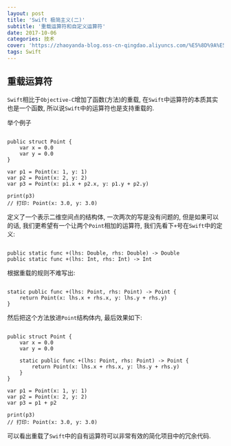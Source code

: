 ```yaml
---
layout: post
title: 'Swift 极简主义(二)'
subtitle: '重载运算符和自定义运算符'
date: 2017-10-06
categories: 技术
cover: 'https://zhaoyanda-blog.oss-cn-qingdao.aliyuncs.com/%E5%8D%9A%E5%AE%A2%E5%B0%81%E9%9D%A2/Swift%E6%9E%81%E7%AE%80%E4%B8%BB%E4%B9%89%28%E4%BA%8C%292.jpg'
tags: Swift
---
```


## 重载运算符
`Swift`相比于`Objective-C`增加了函数(方法)的重载, 在`Swift`中运算符的本质其实也是一个函数, 所以说`Swift`中的运算符也是支持重载的.

举个例子

<pre><code class="language-swift">
public struct Point {
    var x = 0.0
    var y = 0.0
}

var p1 = Point(x: 1, y: 1)
var p2 = Point(x: 2, y: 2)
var p3 = Point(x: p1.x + p2.x, y: p1.y + p2.y)

print(p3)
// 打印: Point(x: 3.0, y: 3.0)
</code></pre>

定义了一个表示二维空间点的结构体, 一次两次的写是没有问题的, 但是如果可以的话, 我们更希望有一个让两个`Point`相加的运算符, 我们先看下`+`号在`Swift`中的定义:

<pre><code class="language-swift">
public static func +(lhs: Double, rhs: Double) -> Double
public static func +(lhs: Int, rhs: Int) -> Int
</code></pre>

根据重载的规则不难写出:

<pre><code class="language-swift">
static public func +(lhs: Point, rhs: Point) -> Point {
    return Point(x: lhs.x + rhs.x, y: lhs.y + rhs.y)
}
</code></pre>

然后把这个方法放进`Point`结构体内, 最后效果如下:

<pre><code class="language-swift">
public struct Point {
    var x = 0.0
    var y = 0.0
    
    static public func +(lhs: Point, rhs: Point) -> Point {
        return Point(x: lhs.x + rhs.x, y: lhs.y + rhs.y)
    }
}

var p1 = Point(x: 1, y: 1)
var p2 = Point(x: 2, y: 2)
var p3 = p1 + p2

print(p3)
// 打印: Point(x: 3.0, y: 3.0)
</code></pre>

可以看出重载了`Swift`中的自有运算符可以非常有效的简化项目中的冗余代码.




